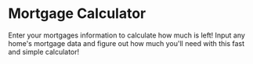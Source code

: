 # Mortgage Calculator

Enter your mortgages information to calculate how much is left! Input any home's mortgage data and figure out how much you'll need with this fast and simple calculator! 
